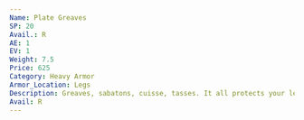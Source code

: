```yaml
---
Name: Plate Greaves
SP: 20
Avail.: R
AE: 1
EV: 1
Weight: 7.5
Price: 625
Category: Heavy Armor
Armor_Location: Legs
Description: Greaves, sabatons, cuisse, tasses. It all protects your legs. Big plates of worked steel encasin’ your legs and turnin’ everything from swords to maces to long bows.
Avail: R
---
```


